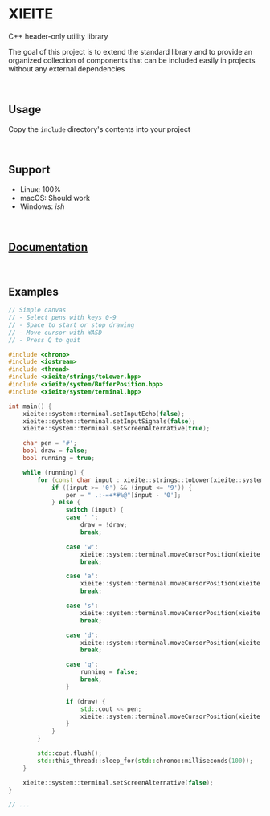 # **XIEITE**
C++ header-only utility library

The goal of this project is to extend the standard library and to provide an organized collection of components that can be included easily in projects without any external dependencies

<br/>

## Usage
Copy the `include` directory's contents into your project

<br/>

## Support
- Linux: 100%
- macOS: Should work
- Windows: *ish*

<br/>

## [Documentation](https://github.com/Eczbek/xieite/tree/main/docs/xieite.md)

<br/>

## Examples
```cpp
// Simple canvas
// - Select pens with keys 0-9
// - Space to start or stop drawing
// - Move cursor with WASD
// - Press Q to quit

#include <chrono>
#include <iostream>
#include <thread>
#include <xieite/strings/toLower.hpp>
#include <xieite/system/BufferPosition.hpp>
#include <xieite/system/terminal.hpp>

int main() {
	xieite::system::terminal.setInputEcho(false);
	xieite::system::terminal.setInputSignals(false);
	xieite::system::terminal.setScreenAlternative(true);

	char pen = '#';
	bool draw = false;
	bool running = true;

	while (running) {
		for (const char input : xieite::strings::toLower(xieite::system::terminal.readString())) {
			if ((input >= '0') && (input <= '9')) {
				pen = " .:-=+*#%@"[input - '0'];
			} else {
				switch (input) {
				case ' ':
					draw = !draw;
					break;

				case 'w':
					xieite::system::terminal.moveCursorPosition(xieite::system::BufferPosition(0, -1));
					break;

				case 'a':
					xieite::system::terminal.moveCursorPosition(xieite::system::BufferPosition(-1, 0));
					break;

				case 's':
					xieite::system::terminal.moveCursorPosition(xieite::system::BufferPosition(0, 1));
					break;

				case 'd':
					xieite::system::terminal.moveCursorPosition(xieite::system::BufferPosition(1, 0));
					break;

				case 'q':
					running = false;
					break;
				}

				if (draw) {
					std::cout << pen;
					xieite::system::terminal.moveCursorPosition(xieite::system::BufferPosition(-1, 0));
				}
			}
		}

		std::cout.flush();
		std::this_thread::sleep_for(std::chrono::milliseconds(100));
	}

	xieite::system::terminal.setScreenAlternative(false);
}
```
```cpp
// ...
```
